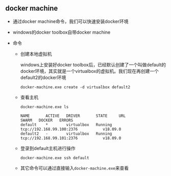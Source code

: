 ## docker machine ##

* 通过docker machine命令，我们可以快速安装docker环境

* windows的docker toolbox自带docker machine

* 命令

  * 创建本地虚拟机 

    windows上安装好docker toolbox后，已经默认创建了一个叫做default的docker环境，其实就是一个virtualbox的虚拟机。我们现在再创建一个default2的docker环境

    ```
    docker-machine.exe create -d virtualbox default2
    ```

  * 查看主机

    ```
    docker-machine.exe ls
    
    NAME       ACTIVE   DRIVER       STATE     URL                         SWARM   DOCKER   ERRORS
    default    *        virtualbox   Running   tcp://192.168.99.100:2376           v18.09.0
    default2   -        virtualbox   Running   tcp://192.168.99.101:2376           v18.09.0
    ```

  * 登录到default主机进行操作

    ```
    docker-machine.exe ssh default
    ```

  * 其它命令可以通过直接输入`docker-machine.exe`来查看


